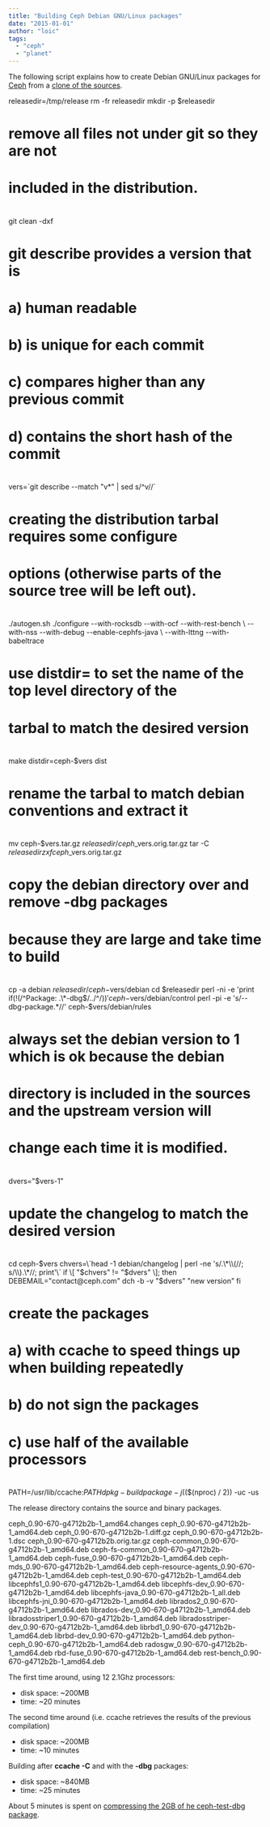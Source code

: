 ```yaml
---
title: "Building Ceph Debian GNU/Linux packages"
date: "2015-01-01"
author: "loic"
tags: 
  - "ceph"
  - "planet"
---
```


The following script explains how to create Debian GNU/Linux packages for [Ceph](http://dachary.org/http;//ceph.com/) from a [clone of the sources](https://github.com/ceph/ceph.git).

releasedir=/tmp/release
rm -fr releasedir
mkdir -p $releasedir
#
# remove all files not under git so they are not
# included in the distribution.
#
git clean -dxf
#
# git describe provides a version that is
# a) human readable
# b) is unique for each commit
# c) compares higher than any previous commit
# d) contains the short hash of the commit
#
vers=\`git describe --match "v\*" | sed s/^v//\`
#
# creating the distribution tarbal requires some configure
# options (otherwise parts of the source tree will be left out).
#
./autogen.sh
./configure --with-rocksdb --with-ocf --with-rest-bench \\
    --with-nss --with-debug --enable-cephfs-java \\
    --with-lttng --with-babeltrace
#
# use distdir= to set the name of the top level directory of the
# tarbal to match the desired version
#
make distdir=ceph-$vers dist
#
# rename the tarbal to match debian conventions and extract it
#
mv ceph-$vers.tar.gz $releasedir/ceph\_$vers.orig.tar.gz
tar -C $releasedir zxf ceph\_$vers.orig.tar.gz
#
# copy the debian directory over and remove -dbg packages
# because they are large and take time to build
#
cp -a debian $releasedir/ceph-$vers/debian
cd $releasedir
perl -ni -e 'print if(!(/^Package: .\*-dbg$/../^$/))' ceph-$vers/debian/control
perl -pi -e 's/--dbg-package.\*//' ceph-$vers/debian/rules
#
# always set the debian version to 1 which is ok because the debian
# directory is included in the sources and the upstream version will
# change each time it is modified.
#
dvers="$vers-1"
#
# update the changelog to match the desired version
#
cd ceph-$vers
chvers=\`head -1 debian/changelog | perl -ne 's/.\*\\(//; s/\\).\*//; print'\`
if \[ "$chvers" != "$dvers" \]; then
   DEBEMAIL="contact@ceph.com" dch -b -v "$dvers" "new version"
fi
#
# create the packages
# a) with ccache to speed things up when building repeatedly
# b) do not sign the packages
# c) use half of the available processors
#
PATH=/usr/lib/ccache:$PATH dpkg-buildpackage -j$(($(nproc) / 2)) -uc -us

  
The release directory contains the source and binary packages.

ceph\_0.90-670-g4712b2b-1\_amd64.changes
ceph\_0.90-670-g4712b2b-1\_amd64.deb
ceph\_0.90-670-g4712b2b-1.diff.gz
ceph\_0.90-670-g4712b2b-1.dsc
ceph\_0.90-670-g4712b2b.orig.tar.gz
ceph-common\_0.90-670-g4712b2b-1\_amd64.deb
ceph-fs-common\_0.90-670-g4712b2b-1\_amd64.deb
ceph-fuse\_0.90-670-g4712b2b-1\_amd64.deb
ceph-mds\_0.90-670-g4712b2b-1\_amd64.deb
ceph-resource-agents\_0.90-670-g4712b2b-1\_amd64.deb
ceph-test\_0.90-670-g4712b2b-1\_amd64.deb
libcephfs1\_0.90-670-g4712b2b-1\_amd64.deb
libcephfs-dev\_0.90-670-g4712b2b-1\_amd64.deb
libcephfs-java\_0.90-670-g4712b2b-1\_all.deb
libcephfs-jni\_0.90-670-g4712b2b-1\_amd64.deb
librados2\_0.90-670-g4712b2b-1\_amd64.deb
librados-dev\_0.90-670-g4712b2b-1\_amd64.deb
libradosstriper1\_0.90-670-g4712b2b-1\_amd64.deb
libradosstriper-dev\_0.90-670-g4712b2b-1\_amd64.deb
librbd1\_0.90-670-g4712b2b-1\_amd64.deb
librbd-dev\_0.90-670-g4712b2b-1\_amd64.deb
python-ceph\_0.90-670-g4712b2b-1\_amd64.deb
radosgw\_0.90-670-g4712b2b-1\_amd64.deb
rbd-fuse\_0.90-670-g4712b2b-1\_amd64.deb
rest-bench\_0.90-670-g4712b2b-1\_amd64.deb

The first time around, using 12 2.1Ghz processors:

- disk space: ~200MB
- time: ~20 minutes

The second time around (i.e. ccache retrieves the results of the previous compilation)

- disk space: ~200MB
- time: ~10 minutes

Building after **ccache -C** and with the **\-dbg** packages:

- disk space: ~840MB
- time: ~25 minutes

About 5 minutes is spent on [compressing the 2GB of he ceph-test-dbg package](http://tracker.ceph.com/issues/10443).
